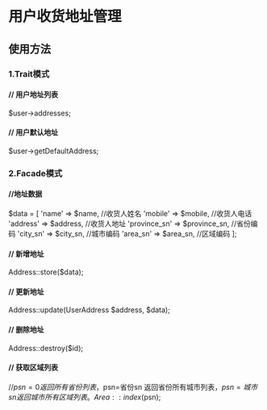 # 用户收货地址管理


## 使用方法

### 1.Trait模式

#### // 用户地址列表
$user->addresses;

#### // 用户默认地址
$user->getDefaultAddress;


### 2.Facade模式
#### //地址数据
$data = [
	'name'      => $name, //收货人姓名
	'mobile'       => $mobile, //收货人电话
	'address'       => $address, //收货人地址
	'province_sn'   => $province_sn, //省份编码
	'city_sn'    => $city_sn, //城市编码
	'area_sn' => $area_sn, //区域编码
];

#### // 新增地址
Address::store($data);

#### // 更新地址
Address::update(UserAddress $address, $data);

#### // 删除地址
Address::destroy($id);

#### // 获取区域列表
//$psn=0 返回所有省份列表，$psn=省份sn 返回省份所有城市列表，$psn=城市sn 返回城市所有区域列表。
Area::index($psn); 
